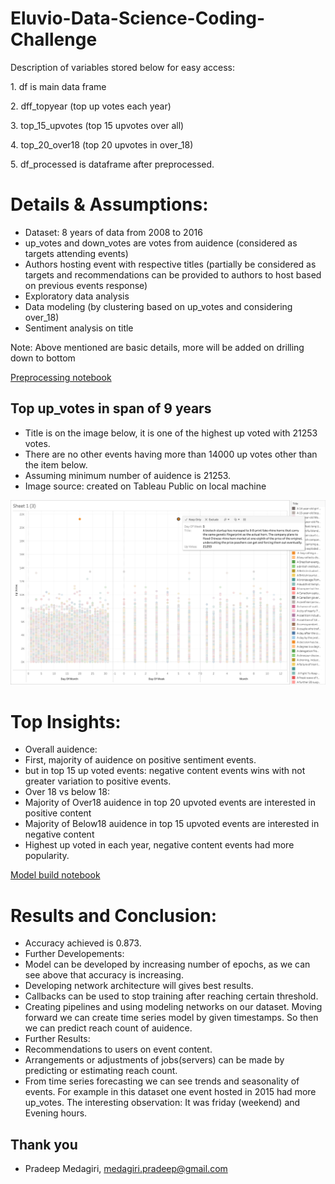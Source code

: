 # Eluvio-Data-Science-Coding-Challenge
<p>Description of variables stored below for easy access:</p>
<p>1. df is main data frame</p>
<p>2. dff_topyear (top up votes each year)<p>
<p>3. top_15_upvotes (top 15 upvotes over all)<p>
<p>4. top_20_over18 (top 20 upvotes in over_18)<p>
<p>5. df_processed is dataframe after preprocessed.</p>

 # Details & Assumptions:
- Dataset: 8 years of data from 2008 to 2016
- up_votes and down_votes are votes from auidence (considered as targets attending events)
- Authors hosting event with respective titles (partially be considered as targets and recommendations can be provided to authors to host based on previous events response)
- Exploratory data analysis
- Data modeling (by clustering based on up_votes and considering over_18)
- Sentiment analysis on title

Note: Above mentioned are basic details, more will be added on drilling down to bottom


[Preprocessing notebook](https://github.com/PradeepMedagiri/Eluvio-Data-Science-Coding-Challenge/blob/main/NLP.ipynb)


## Top up_votes in span of 9 years
- Title is on the image below, it is one of the highest up voted with 21253 votes.
- There are no other events having more than 14000 up votes other than the item below.
- Assuming minimum number of auidence is 21253.
- Image source: created on Tableau Public on local machine


<div>
<img src="Image.png" width="600"/>
</div>

# Top Insights:
- Overall auidence:
 - First, majority of auidence on positive sentiment events.  
 - but in top 15 up voted events: negative content events wins with not greater variation to positive events.
- Over 18 vs below 18:
 - Majority of Over18 auidence in top 20 upvoted events are interested in positive content
 - Majority of Below18 auidence in top 15 upvoted events are interested in negative content
- Highest up voted in each year, negative content events had more popularity.


[Model build notebook](https://github.com/PradeepMedagiri/Eluvio-Data-Science-Coding-Challenge/blob/main/Model_LSTM.ipynb)

# Results and Conclusion:
- Accuracy achieved is 0.873.
- Further Developements:
 - Model can be developed by increasing number of epochs, as we can see above that accuracy is increasing.
 - Developing network architecture will gives best results.
 - Callbacks can be used to stop training after reaching certain threshold.
 - Creating pipelines and using modeling networks on our dataset. Moving forward we can create time series model by given timestamps. So then we can predict reach count of auidence.
- Further Results: 
 - Recommendations to users on event content.
 - Arrangements or adjustments of jobs(servers) can be made by predicting or estimating reach count.
 - From time series forecasting we can see trends and seasonality of events. For example in this dataset one event hosted in 2015 had more up_votes. The interesting observation: It was friday (weekend) and Evening hours. 

## Thank you
- Pradeep Medagiri, medagiri.pradeep@gmail.com


